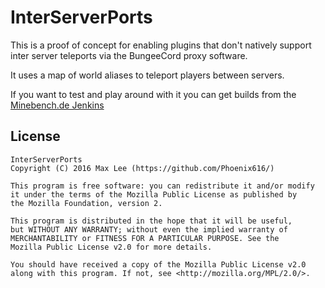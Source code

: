 # InterServerPorts
This is a proof of concept for enabling plugins that don't natively support inter server teleports via the BungeeCord proxy software.

It uses a map of world aliases to teleport players between servers.

If you want to test and play around with it you can get builds from the [Minebench.de Jenkins](http://ci.minebench.de/job/InterServerPorts/)

## License
```
InterServerPorts
Copyright (C) 2016 Max Lee (https://github.com/Phoenix616/)

This program is free software: you can redistribute it and/or modify
it under the terms of the Mozilla Public License as published by
the Mozilla Foundation, version 2.

This program is distributed in the hope that it will be useful,
but WITHOUT ANY WARRANTY; without even the implied warranty of
MERCHANTABILITY or FITNESS FOR A PARTICULAR PURPOSE. See the
Mozilla Public License v2.0 for more details.

You should have received a copy of the Mozilla Public License v2.0
along with this program. If not, see <http://mozilla.org/MPL/2.0/>.
```
